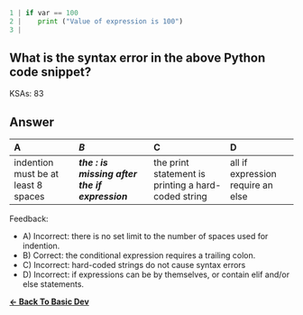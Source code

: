 ```python
1 | if var == 100   
2 |    print ("Value of expression is 100")
3 | 
```

## What is the syntax error in the above Python code snippet?

KSAs: 83

## Answer
| A | ***B*** | C | D |
| :--- | :--- | :--- | :--- |
| indention must be at least 8 spaces | ***the : is missing after the if expression*** | the print statement is printing a hard-coded string | all if expression require an else |


Feedback:

- A) Incorrect: there is no set limit to the number of spaces used for indention.
- B) Correct: the conditional expression requires a trailing colon.
- C) Incorrect: hard-coded strings do not cause syntax errors
- D) Incorrect: if expressions can be by themselves, or contain elif and/or else statements.

[**<- Back To Basic Dev**](../../../Basic_Dev.md)

